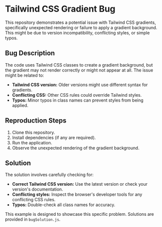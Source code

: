 # Tailwind CSS Gradient Bug

This repository demonstrates a potential issue with Tailwind CSS gradients, specifically unexpected rendering or failure to apply a gradient background.  This might be due to version incompatibility, conflicting styles, or simple typos.

## Bug Description

The code uses Tailwind CSS classes to create a gradient background, but the gradient may not render correctly or might not appear at all.  The issue might be related to:

*   **Tailwind CSS version:**  Older versions might use different syntax for gradients.
*   **Conflicting CSS:** Other CSS rules could override Tailwind styles.
*   **Typos:** Minor typos in class names can prevent styles from being applied.

## Reproduction Steps

1.  Clone this repository.
2.  Install dependencies (if any are required).
3.  Run the application.
4.  Observe the unexpected rendering of the gradient background.

## Solution

The solution involves carefully checking for:

*   **Correct Tailwind CSS version:** Use the latest version or check your version's documentation.
*   **Conflicting styles:** Inspect the browser's developer tools for any conflicting CSS rules.
*   **Typos:** Double-check all class names for accuracy.

This example is designed to showcase this specific problem. Solutions are provided in `bugSolution.js`.